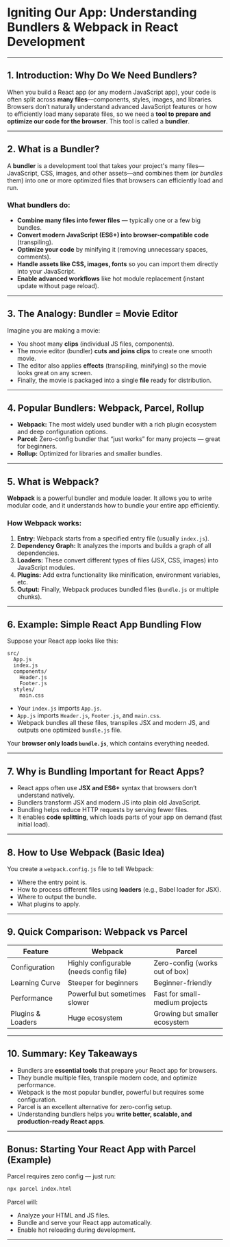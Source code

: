 
# Igniting Our App: Understanding Bundlers & Webpack in React Development

---

## 1. Introduction: Why Do We Need Bundlers?

When you build a React app (or any modern JavaScript app), your code is often split across **many files**—components, styles, images, and libraries. Browsers don’t naturally understand advanced JavaScript features or how to efficiently load many separate files, so we need a **tool to prepare and optimize our code for the browser**. This tool is called a **bundler**.

---

## 2. What is a Bundler?

A **bundler** is a development tool that takes your project's many files—JavaScript, CSS, images, and other assets—and combines them (or *bundles* them) into one or more optimized files that browsers can efficiently load and run.

### What bundlers do:

* **Combine many files into fewer files** — typically one or a few big bundles.
* **Convert modern JavaScript (ES6+) into browser-compatible code** (transpiling).
* **Optimize your code** by minifying it (removing unnecessary spaces, comments).
* **Handle assets like CSS, images, fonts** so you can import them directly into your JavaScript.
* **Enable advanced workflows** like hot module replacement (instant update without page reload).

---

## 3. The Analogy: Bundler = Movie Editor

Imagine you are making a movie:

* You shoot many **clips** (individual JS files, components).
* The movie editor (bundler) **cuts and joins clips** to create one smooth movie.
* The editor also applies **effects** (transpiling, minifying) so the movie looks great on any screen.
* Finally, the movie is packaged into a single **file** ready for distribution.

---

## 4. Popular Bundlers: Webpack, Parcel, Rollup

* **Webpack:** The most widely used bundler with a rich plugin ecosystem and deep configuration options.
* **Parcel:** Zero-config bundler that “just works” for many projects — great for beginners.
* **Rollup:** Optimized for libraries and smaller bundles.

---

## 5. What is Webpack?

**Webpack** is a powerful bundler and module loader. It allows you to write modular code, and it understands how to bundle your entire app efficiently.

### How Webpack works:

1. **Entry:** Webpack starts from a specified entry file (usually `index.js`).
2. **Dependency Graph:** It analyzes the imports and builds a graph of all dependencies.
3. **Loaders:** These convert different types of files (JSX, CSS, images) into JavaScript modules.
4. **Plugins:** Add extra functionality like minification, environment variables, etc.
5. **Output:** Finally, Webpack produces bundled files (`bundle.js` or multiple chunks).

---

## 6. Example: Simple React App Bundling Flow

Suppose your React app looks like this:

```
src/
  App.js
  index.js
  components/
    Header.js
    Footer.js
  styles/
    main.css
```

* Your `index.js` imports `App.js`.
* `App.js` imports `Header.js`, `Footer.js`, and `main.css`.
* Webpack bundles all these files, transpiles JSX and modern JS, and outputs one optimized `bundle.js` file.

Your **browser only loads `bundle.js`**, which contains everything needed.

---

## 7. Why is Bundling Important for React Apps?

* React apps often use **JSX and ES6+** syntax that browsers don’t understand natively.
* Bundlers transform JSX and modern JS into plain old JavaScript.
* Bundling helps reduce HTTP requests by serving fewer files.
* It enables **code splitting**, which loads parts of your app on demand (fast initial load).

---

## 8. How to Use Webpack (Basic Idea)

You create a `webpack.config.js` file to tell Webpack:

* Where the entry point is.
* How to process different files using **loaders** (e.g., Babel loader for JSX).
* Where to output the bundle.
* What plugins to apply.

---

## 9. Quick Comparison: Webpack vs Parcel

| Feature           | Webpack                                 | Parcel                         |
| ----------------- | --------------------------------------- | ------------------------------ |
| Configuration     | Highly configurable (needs config file) | Zero-config (works out of box) |
| Learning Curve    | Steeper for beginners                   | Beginner-friendly              |
| Performance       | Powerful but sometimes slower           | Fast for small-medium projects |
| Plugins & Loaders | Huge ecosystem                          | Growing but smaller ecosystem  |

---

## 10. Summary: Key Takeaways

* Bundlers are **essential tools** that prepare your React app for browsers.
* They bundle multiple files, transpile modern code, and optimize performance.
* Webpack is the most popular bundler, powerful but requires some configuration.
* Parcel is an excellent alternative for zero-config setup.
* Understanding bundlers helps you **write better, scalable, and production-ready React apps**.

---

## Bonus: Starting Your React App with Parcel (Example)

Parcel requires zero config — just run:

```bash
npx parcel index.html
```

Parcel will:

* Analyze your HTML and JS files.
* Bundle and serve your React app automatically.
* Enable hot reloading during development.

---